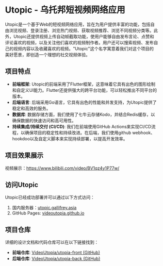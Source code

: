 # Utopic - 乌托邦短视频网络应用

Utopic是一个基于Web的短视频网络应用，旨在为用户提供丰富的功能，包括自由浏览视频、登录注册、浏览热门视频、获取视频推荐、浏览不同视频分类等。此外，Utopic还提供视频上传自动帧截取功能，使用户能够自由发布言论、点赞和评论喜欢的视频，以及关注他们喜欢的视频制作者。用户还可以搜索视频、发布自己的视频内容以及收藏喜欢的视频。"Utopic"这个名字寓意着我们对这个项目的美好愿景，即创造一个理想的社交视频体验。

## 项目特点

- **前端框架**: Utopic的前端采用了Flutter框架，这意味着它具有出色的图形绘制和自定义UI能力。Flutter还提供强大的跨平台功能，可以轻松推出不同平台的版本。
- **后端语言**: 后端采用Go语言，它具有出色的性能和并发支持，为Utopic提供了稳定和高效的服务。
- **数据库**: 数据存储方面，我们使用了七牛云存储Kodo，并结合Redis缓存，以确保数据的快速访问和高可用性。
- **持续集成/持续交付 (CI/CD)**: 我们在前端使用GitHub Actions来实现CI/CD流程，以确保项目的稳定性和持续改进。在后端，我们使用github webhook、hookdoo以及自定义脚本来实现持续部署，以提高开发效率。

## 项目效果展示

视频展示：https://www.bilibili.com/video/BV1qz4y1P77w/

## 访问Utopic

Utopic已经成功部署并可以通过以下方式访问：

1. 国内服务器：[utopic.gallifrey.asia](https://utopic.gallifrey.asia/)
2. GitHub Pages: [videoutopia.github.io](https://videoutopia.github.io/)

## 项目仓库

详细的设计文档和代码仓库可以在以下链接找到：

- **前端仓库**: [VideoUtopia/utopia-front (GitHub)](https://github.com/VideoUtopia/utopia-front)
- **后端仓库**: [VideoUtopia/utopia-back (GitHub)](https://github.com/VideoUtopia/utopia-back)
